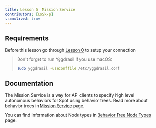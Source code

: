 ```yaml
---
title: Lesson 5. Mission Service
contributors: [LoSk-p]
translated: true
---
```


## Requirements

Before this lesson go through [Lesson 0](/docs/spot-lesson0) to setup your connection.

> Don't forget to run Yggdrasil if you use macOS:
> ```bash
> sudo yggdrasil -useconffile /etc/yggdrasil.conf
> ```

## Documentation

The Mission Service is a way for API clients to specify high level autonomous behaviors for Spot using behavior trees. Read more about behavior trees in [Mission Service](https://dev.bostondynamics.com/docs/concepts/autonomy/missions_service) page.

You can find information about Node types in [Behavior Tree Node Types](/docs/spot-behavior-tree-node-types) page.